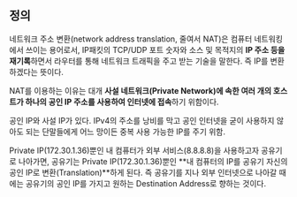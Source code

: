 ## 정의

네트워크 주소 변환(network address translation, 줄여서 NAT)은 컴퓨터 네트워킹에서 쓰이는 용어로서, IP패킷의 TCP/UDP 포트 숫자와 소스 및 목적지의 **IP 주소 등을 재기록**하면서 라우터를 통해 네트워크 트래픽을 주고 받는 기술을 말한다. 즉 IP를 변환하겠다는 뜻이다.

NAT를 이용하는 이유는 대개 **사설 네트워크(Private Network)에 속한 여러 개의 호스트가 하나의 공인 IP 주소를 사용하여 인터넷에 접속**하기 위함이다.

공인 IP와 사설 IP가 있다. IPv4의 주소를 낭비를 막고 공인 인터넷을 굳이 사용하지 않아도 되는 단말들에게 어느 망이든 중복 사용 가능한 IP를 주기 위함.

Private IP(172.30.1.36)뿐인 내 컴퓨터가 외부 서비스(8.8.8.8)을 사용하고자 공유기로 나아가면, 공유기는 Private IP(172.30.1.36)뿐인 **내 컴퓨터의 IP를 공유기 자신의 공인 IP로 변환(Translation)**하게 된다. 즉 공유기를 지나 외부 인터넷으로 나아갈 때에는 공유기의 공인 IP를 가지고 원하는 Destination Address로 향하는 것이다.